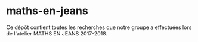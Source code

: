 # maths-en-jeans
Ce dépôt contient toutes les recherches que notre groupe a effectuées lors de l'atelier MATHS EN JEANS 2017-2018.
